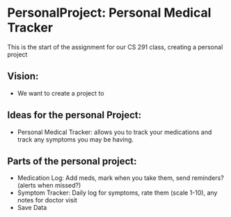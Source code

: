 # PersonalProject: Personal Medical Tracker
This is the start of the assignment for our CS 291 class, creating a personal project

## Vision:
- We want to create a project to 


## Ideas for the personal Project:
- Personal Medical Tracker: allows you to track your medications and track any symptoms you may be having.

## Parts of the personal project:
- Medication Log: Add meds, mark when you take them, send reminders?(alerts when missed?)
- Symptom Tracker: Daily log for symptoms, rate them (scale 1-10), any notes for doctor visit
- Save Data
